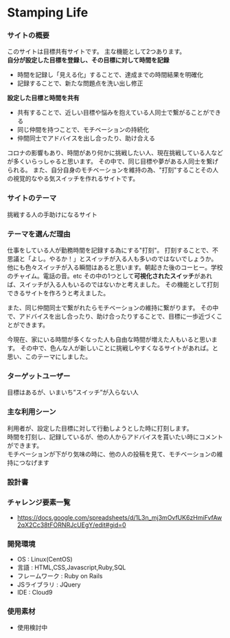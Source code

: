 # Stamping Life

### サイトの概要
このサイトは目標共有サイトです。
主な機能として2つあります。<br>
**自分が設定した目標を登録し、その目標に対して時間を記録**<br>
- 時間を記録し「見える化」することで、達成までの時間結果を明確化
- 記録することで、新たな問題点を洗い出し修正

**設定した目標と時間を共有**<br>
- 共有することで、近しい目標や悩みを抱えている人同士で繋がることができる
- 同じ仲間を持つことで、モチベーションの持続化
- 仲間同士でアドバイスを出し合ったり、助け合える

コロナの影響もあり、時間があり何かに挑戦したい人、現在挑戦している人などが多くいらっしゃると思います。
その中で、同じ目標や夢がある人同士を繋げられる。
また、自分自身のモチベーションを維持の為、"打刻"することその人の視覚的なやる気スイッチを作れるサイトです。

### サイトのテーマ
<!--例：通販サイトなら「いつでもどこでも買い物ができる通販サイト」）-->
挑戦する人の手助けになるサイト

### テーマを選んだ理由
<!--世の中にどのような利益や需要があるか、現状にマッチしているか-->
仕事をしている人が勤務時間を記録する為にする"打刻"。
打刻することで、不思議と「よし。やるか！」とスイッチが入る人も多いのではないでしょうか。
他にも色々スイッチが入る瞬間はあると思います。朝起きた後のコーヒー。学校のチャイム。電話の音。etc
その中の1つとして**可視化されたスイッチ**があれば、スイッチが入る人もいるのではないかと考えました。
その機能として打刻できるサイトを作ろうと考えました。

また、同じ仲間同士で繋がれたらモチベーションの維持に繋がります。
その中で、アドバイスを出し合ったり、助け合ったりすることで、目標に一歩近づくことができます。

今現在、家にいる時間が多くなった人も自由な時間が増えた人もいると思います。
その中で、色んな人が新しいことに挑戦しやすくなるサイトがあれば。と思い、このテーマにしました。


### ターゲットユーザー
目標はあるが、いまいち”スイッチ”が入らない人

### 主な利用シーン
<!--機能説明になってしまっている。どのような時に使用するのか[~な時]-->
利用者が、設定した目標に対して行動しようとした時に打刻します。<br>
時間を打刻し、記録しているが、他の人からアドバイスを貰いたい時にコメントができます。<br>
モチベーションが下がり気味の時に、他の人の投稿を見て、モチベーションの維持につなげます<br>


### 設計書



### チャレンジ要素一覧
- https://docs.google.com/spreadsheets/d/1L3n_mj3mOvfUK6zHmiFvfAw2qX2Cc38tFORNRJcUEgY/edit#gid=0

### 開発環境
- OS : Linux(CentOS)
- 言語 : HTML,CSS,Javascript,Ruby,SQL
- フレームワーク : Ruby on Rails
- JSライブラリ : JQuery
- IDE : Cloud9


### 使用素材
- 使用検討中